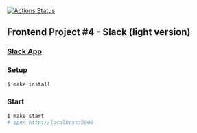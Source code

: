 [![Actions Status](https://github.com/KatherinaFed/frontend-project-lvl4/workflows/hexlet-check/badge.svg)](https://github.com/KatherinaFed/frontend-project-lvl4/actions)

## Frontend Project #4 - Slack (light version)

### [Slack App](https://aqueous-savannah-88690.herokuapp.com/)

### Setup
```sh
$ make install
```

### Start
```sh
$ make start
# open http://localhost:5000
```
